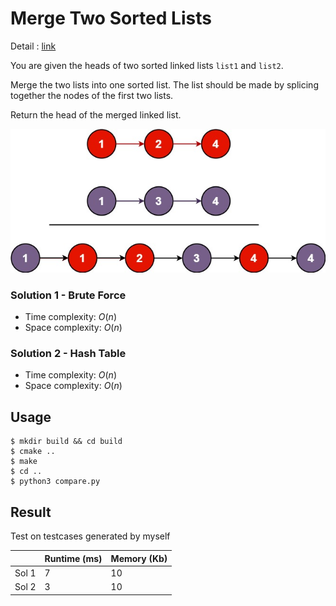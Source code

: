 # Merge Two Sorted Lists
Detail : [link](https://leetcode.com/problems/merge-two-sorted-lists/)

You are given the heads of two sorted linked lists `list1` and `list2`.

Merge the two lists into one sorted list. The list should be made by splicing together the nodes of the first two lists.

Return the head of the merged linked list.

![merge_ex1](./merge_ex1.jpg)

### Solution 1 - Brute Force
* Time complexity: $O(n)$
* Space complexity: $O(n)$

### Solution 2 - Hash Table
* Time complexity: $O(n)$
* Space complexity: $O(n)$

## Usage
```shell
$ mkdir build && cd build
$ cmake ..
$ make
$ cd ..
$ python3 compare.py
```

## Result
Test on testcases generated by myself

|       | Runtime (ms) | Memory (Kb) |
|-------|--------------|-------------|
| Sol 1 | 7            | 10          |
| Sol 2 | 3            | 10          |